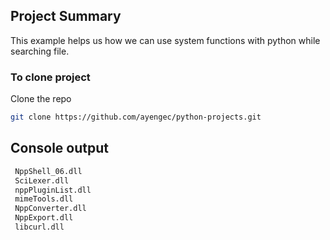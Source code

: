 <!-- ABOUT THE PROJECT -->
## Project Summary
This example helps us how we can use system functions with python while searching file.

### To clone project
Clone the repo
   ```sh
   git clone https://github.com/ayengec/python-projects.git
   ```
<!-- ABOUT THE PROJECT -->
## Console output
   ```sh
   	NppShell_06.dll
	SciLexer.dll
	nppPluginList.dll
	mimeTools.dll
	NppConverter.dll
	NppExport.dll
	libcurl.dll
   ```